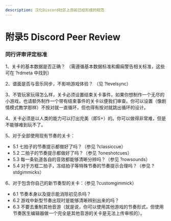 ```yaml
---
description: 汉化Discord社区上目前已经形成的规范
---
```


# 附录5 Discord Peer Review

### **同行评审评定标准**

1、关卡的基本数据是否正确？ （需遵循基本数据标准和癫痫警告相关标准，这些可在 ?rdmeta 中找到）

2、谱面是否与音乐同步，不影响游戏体验？ （见 ?levelsync）

3、不管玩家玩得怎么样，关卡必须设置结束关卡事件。如果你想制作一个无尽的小游戏，也请额外制作一个带有结束事件的关卡以便我们审查。你可以设置（像剧情模式教学那样）不按对就一直循环，但也得有按对就跳出循环的设计。

4、关卡必须是以人类的能力可以打出完美（即S+）的。你可以做得非常难，但是不能够难到玩不了。

5、对于全部使用现有节奏的关卡：

* 5.1 七拍子的节奏提示都做好了吗？（参见 ?classiccue）
* 5.2 二拍子的节奏提示都做好了吗？（参见 ?oneshotcues）
* 5.3 每一条轨道各自的音效都能够清晰分辨吗？（参见 ?rowsounds）
* 5.4 对于方框二拍子，冻结拍子等特殊节奏的节奏提示合理吗？（参见 ?stdgimmicks）

6、对于包含你自己的新节奏型的关卡：（参见 ?customgimmick）

* 6.1 节奏本身以及提示能消除初见杀吗？
* 6.2 游戏中新型节奏出现时是能够清晰辨别出来的吗？
* 6.3 不要去重制其他音游（就是说，你可以使用其他游戏的节奏形式，但使用节奏医生编辑器做一个完全是其他音游的关卡是无法上传审核的）。







